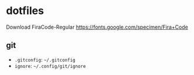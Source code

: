 # dotfiles

Download FiraCode-Regular
https://fonts.google.com/specimen/Fira+Code

## git

- `.gitconfig`: `~/.gitconfig`
- `ignore`: `~/.config/git/ignore`
